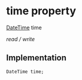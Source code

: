 


# time property






[DateTime](https://api.flutter.dev/flutter/dart-core/DateTime-class.html) time
  
_read / write_






## Implementation

```dart
DateTime time;


```







